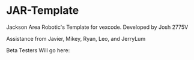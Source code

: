 # JAR-Template
Jackson Area Robotic's Template for vexcode. Developed by Josh 2775V

Assistance from Javier, Mikey, Ryan, Leo, and JerryLum

Beta Testers Will go here:

